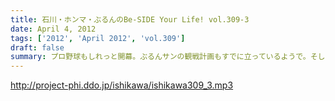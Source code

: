 ```yaml
---
title: 石川・ホンマ・ぶるんのBe-SIDE Your Life! vol.309-3
date: April 4, 2012
tags: ['2012', 'April 2012', 'vol.309']
draft: false
summary: プロ野球もしれっと開幕。ぶるんサンの観戦計画もすでに立っているようで。そして、今年はプロレス観戦も？そいうえば、ビーサイの第一回目のイベントはプロレスからみのイベントでしたね！覚えている方はいるのでしょうか・・・盛り上がったなぁ。ＮＡＭＡＥ
---
```


http://project-phi.ddo.jp/ishikawa/ishikawa309_3.mp3